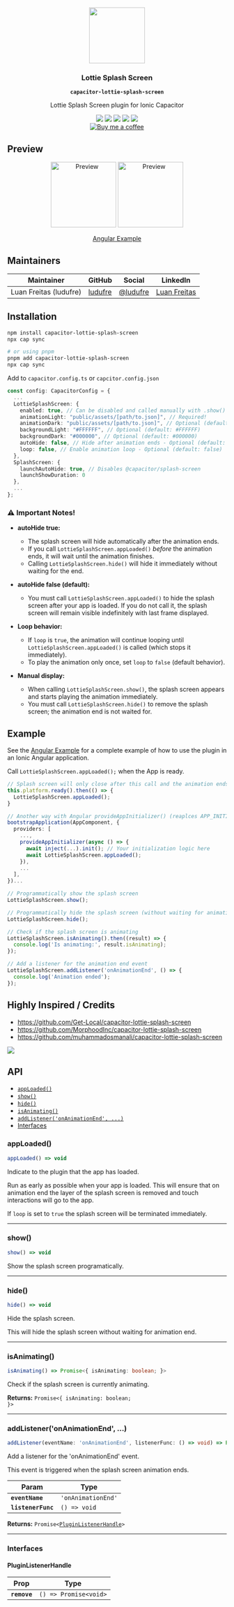 <p align="center"><br><img src="https://user-images.githubusercontent.com/236501/85893648-1c92e880-b7a8-11ea-926d-95355b8175c7.png" width="128" height="128" /></p>
<h3 align="center">Lottie Splash Screen</h3>
<p align="center"><strong><code>capacitor-lottie-splash-screen</code></strong></p>
<p align="center">
  Lottie Splash Screen plugin for Ionic Capacitor
</p>

<p align="center">
  <img src="https://img.shields.io/maintenance/yes/2025?style=flat-square" />
  <a href="https://www.npmjs.com/package/capacitor-lottie-splash-screen"><img src="https://img.shields.io/npm/l/capacitor-lottie-splash-screen?style=flat-square" /></a>
  <a href="https://www.npmjs.com/package/capacitor-lottie-splash-screen"><img src="https://img.shields.io/npm/dw/capacitor-lottie-splash-screen?style=flat-square" /></a>
  <a href="https://www.npmjs.com/package/capacitor-lottie-splash-screen"><img src="https://img.shields.io/npm/v/capacitor-lottie-splash-screen?style=flat-square" /></a>
<!-- ALL-CONTRIBUTORS-BADGE:START - Do not remove or modify this section -->
<a href="#contributors-"><img src="https://img.shields.io/badge/all%20contributors-0-orange?style=flat-square" /></a>
<!-- ALL-CONTRIBUTORS-BADGE:END -->
<br />
<a href="https://www.buymeacoffee.com/ludufre"><img src="https://img.shields.io/badge/Buy%20me%20a%20coffee-ludufre-fce802?style=flat-square" alt="Buy me a coffee"></a>
</p>

## Preview

<div align="center">
  <img src="./example-app/src/assets/ios.gif" alt="Preview" width="150" style="max-width:150px;">
  <img src="./example-app/src/assets/android.gif" alt="Preview" width="150" style="max-width:150px;"><br>
  
  [Angular Example](./example-app/README.md)
</div>

## Maintainers

| Maintainer             | GitHub                                | Social                            | LinkedIn                                                           |
| ---------------------- | ------------------------------------- | --------------------------------- | ------------------------------------------------------------------ |
| Luan Freitas (ludufre) | [ludufre](https://github.com/ludufre) | [@ludufre](https://x.com/ludufre) | [Luan Freitas](https://www.linkedin.com/in/luan-freitas-14341687/) |

## Installation

```bash
npm install capacitor-lottie-splash-screen
npx cap sync

# or using pnpm
pnpm add capacitor-lottie-splash-screen
npx cap sync
```

Add to `capacitor.config.ts` or `capcitor.config.json`

```typescript
const config: CapacitorConfig = {
  ...
  LottieSplashScreen: {
    enabled: true, // Can be disabled and called manually with .show() & .hide(). Can coexist with @capacitor/splash-screen
    animationLight: "public/assets/[path/to.json]", // Required!
    animationDark: "public/assets/[path/to.json]", // Optional (default: same as animationLight)
    backgroundLight: "#FFFFFF", // Optional (default: #FFFFFF)
    backgroundDark: "#000000", // Optional (default: #000000)
    autoHide: false, // Hide after animation ends - Optional (default: false)
    loop: false, // Enable animation loop - Optional (default: false)
  },
  SplashScreen: {
    launchAutoHide: true, // Disables @capacitor/splash-screen
    launchShowDuration: 0
  },
  ...
};
```

### **⚠️ Important Notes!**

- **autoHide true:**

  - The splash screen will hide automatically after the animation ends.
  - If you call `LottieSplashScreen.appLoaded()` _before_ the animation ends, it will wait until the animation finishes.
  - Calling `LottieSplashScreen.hide()` will hide it immediately without waiting for the end.

- **autoHide false (default):**

  - You must call `LottieSplashScreen.appLoaded()` to hide the splash screen after your app is loaded. If you do not call it, the splash screen will remain visible indefinitely with last frame displayed.

- **Loop behavior:**

  - If `loop` is `true`, the animation will continue looping until `LottieSplashScreen.appLoaded()` is called (which stops it immediately).
  - To play the animation only once, set `loop` to `false` (default behavior).

- **Manual display:**
  - When calling `LottieSplashScreen.show()`, the splash screen appears and starts playing the animation immediately.
  - You must call `LottieSplashScreen.hide()` to remove the splash screen; the animation end is not waited for.

## Example

See the [Angular Example](./example-app/README.md) for a complete example of how to use the plugin in an Ionic Angular application.

Call `LottieSplashScreen.appLoaded();` when the App is ready.

```typescript
// Splash screen will only close after this call and the animation ends unless you set "autoHide: true" which will hide it automatically.
this.platform.ready().then(() => {
  LottieSplashScreen.appLoaded();
}

// Another way with Angular provideAppInitializer() (reaplces APP_INITIALIZER) to ensure the app is loaded before proceeding
bootstrapApplication(AppComponent, {
  providers: [
    ...,
    provideAppInitializer(async () => {
      await inject(...).init(); // Your initialization logic here
      await LottieSplashScreen.appLoaded();
    }),
    ...
  ],
})...

// Programmatically show the splash screen
LottieSplashScreen.show();

// Programmatically hide the splash screen (without waiting for animation end)
LottieSplashScreen.hide();

// Check if the splash screen is animating
LottieSplashScreen.isAnimating().then((result) => {
  console.log('Is animating:', result.isAnimating);
});

// Add a listener for the animation end event
LottieSplashScreen.addListener('onAnimationEnd', () => {
  console.log('Animation ended');
});
```

## Highly Inspired / Credits

- https://github.com/Get-Local/capacitor-lottie-splash-screen
- https://github.com/MorphoodInc/capacitor-lottie-splash-screen
- https://github.com/muhammadosmanali/capacitor-lottie-splash-screen

<a href="https://www.buymeacoffee.com/ludufre"><img src="https://www.buymeacoffee.com/assets/img/custom_images/orange_img.png"></a>

## API

<docgen-index>

- [`appLoaded()`](#apploaded)
- [`show()`](#show)
- [`hide()`](#hide)
- [`isAnimating()`](#isanimating)
- [`addListener('onAnimationEnd', ...)`](#addlisteneronanimationend-)
- [Interfaces](#interfaces)

</docgen-index>

<docgen-api>
<!--Update the source file JSDoc comments and rerun docgen to update the docs below-->

### appLoaded()

```typescript
appLoaded() => void
```

Indicate to the plugin that the app has loaded.

Run as early as possible when your app is loaded.
This will ensure that on animation end the layer of the splash screen is removed
and touch interactions will go to the app.

If `loop` is set to `true` the splash screen will be terminated immediately.

---

### show()

```typescript
show() => void
```

Show the splash screen programatically.

---

### hide()

```typescript
hide() => void
```

Hide the splash screen.

This will hide the splash screen without waiting for animation end.

---

### isAnimating()

```typescript
isAnimating() => Promise<{ isAnimating: boolean; }>
```

Check if the splash screen is currently animating.

**Returns:** <code>Promise&lt;{ isAnimating: boolean; }&gt;</code>

---

### addListener('onAnimationEnd', ...)

```typescript
addListener(eventName: 'onAnimationEnd', listenerFunc: () => void) => Promise<PluginListenerHandle>
```

Add a listener for the 'onAnimationEnd' event.

This event is triggered when the splash screen animation ends.

| Param              | Type                          |
| ------------------ | ----------------------------- |
| **`eventName`**    | <code>'onAnimationEnd'</code> |
| **`listenerFunc`** | <code>() =&gt; void</code>    |

**Returns:** <code>Promise&lt;<a href="#pluginlistenerhandle">PluginListenerHandle</a>&gt;</code>

---

### Interfaces

#### PluginListenerHandle

| Prop         | Type                                      |
| ------------ | ----------------------------------------- |
| **`remove`** | <code>() =&gt; Promise&lt;void&gt;</code> |

</docgen-api>
